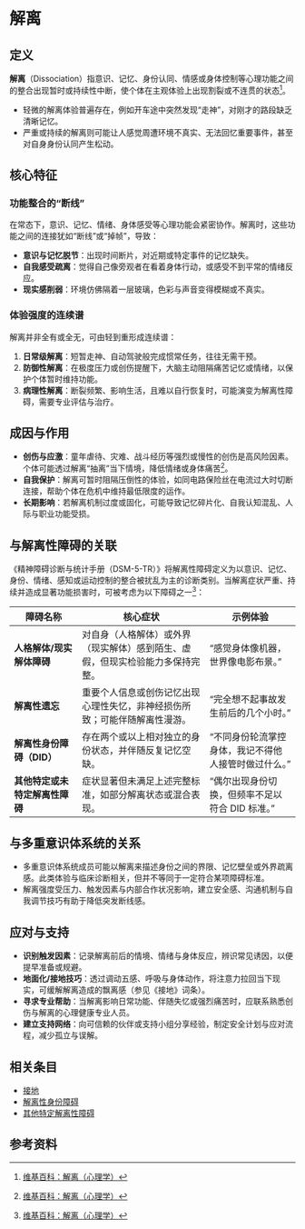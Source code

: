 # 解离

## 定义

**解离**（Dissociation）指意识、记忆、身份认同、情感或身体控制等心理功能之间的整合出现暂时或持续性中断，使个体在主观体验上出现割裂或不连贯的状态[^解离-1]。

- 轻微的解离体验普遍存在，例如开车途中突然发现“走神”，对刚才的路段缺乏清晰记忆。
- 严重或持续的解离则可能让人感觉周遭环境不真实、无法回忆重要事件，甚至对自身身份认同产生松动。

## 核心特征

### 功能整合的“断线”

在常态下，意识、记忆、情绪、身体感受等心理功能会紧密协作。解离时，这些功能之间的连接犹如“断线”或“掉帧”，导致：

- **意识与记忆脱节**：出现时间断片，对近期或特定事件的记忆缺失。
- **自我感受疏离**：觉得自己像旁观者在看着身体行动，或感受不到平常的情绪反应。
- **现实感削弱**：环境仿佛隔着一层玻璃，色彩与声音变得模糊或不真实。

### 体验强度的连续谱

解离并非全有或全无，可由轻到重形成连续谱：

1. **日常级解离**：短暂走神、自动驾驶般完成惯常任务，往往无需干预。
2. **防御性解离**：在极度压力或创伤提醒下，大脑主动阻隔痛苦记忆或情绪，以保护个体暂时维持功能。
3. **病理性解离**：断裂频繁、影响生活，且难以自行恢复时，可能演变为解离性障碍，需要专业评估与治疗。

## 成因与作用

- **创伤与应激**：童年虐待、灾难、战斗经历等强烈或慢性的创伤是高风险因素。个体可能透过解离“抽离”当下情境，降低情绪或身体痛苦[^解离-1]。
- **自我保护**：解离可暂时阻隔压倒性的体验，如同电路保险丝在电流过大时切断连接，帮助个体在危机中维持最低限度的运作。
- **长期影响**：若解离机制过度或固化，可能导致记忆碎片化、自我认知混乱、人际与职业功能受损。

## 与解离性障碍的关联

《精神障碍诊断与统计手册（DSM-5-TR）》将解离性障碍定义为以意识、记忆、身份、情绪、感知或运动控制的整合被扰乱为主的诊断类别。当解离症状严重、持续并造成显著功能损害时，可被考虑为以下障碍之一[^解离-1]：

| 障碍名称 | 核心症状 | 示例体验 |
| --- | --- | --- |
| **人格解体/现实解体障碍** | 对自身（人格解体）或外界（现实解体）感到陌生、虚假，但现实检验能力多保持完整。 | “感觉身体像机器，世界像电影布景。” |
| **解离性遗忘** | 重要个人信息或创伤记忆出现心理性失忆，非神经损伤所致；可能伴随解离性漫游。 | “完全想不起事故发生前后的几个小时。” |
| **解离性身份障碍（DID）** | 存在两个或以上相对独立的身份状态，并伴随反复记忆空缺。 | “不同身份轮流掌控身体，我记不得他人接管时做过什么。” |
| **其他特定或未特定解离性障碍** | 症状显著但未满足上述完整标准，如部分解离状态或混合表现。 | “偶尔出现身份切换，但频率不足以符合 DID 标准。” |

## 与多重意识体系统的关系

- 多重意识体系统成员可能以解离来描述身份之间的界限、记忆壁垒或外界疏离感。此类体验与临床诊断相关，但并不等同于一定符合某项障碍标准。
- 解离强度受压力、触发因素与内部合作状况影响，建立安全感、沟通机制与自我调节技巧有助于降低突发断线感。

## 应对与支持

- **识别触发因素**：记录解离前后的情境、情绪与身体反应，辨识常见诱因，以便提早准备或规避。
- **地面化/接地技巧**：透过调动五感、呼吸与身体动作，将注意力拉回当下现实，可缓解解离造成的飘离感（参见《接地》词条）。
- **寻求专业帮助**：当解离影响日常功能、伴随失忆或强烈痛苦时，应联系熟悉创伤与解离的心理健康专业人员。
- **建立支持网络**：向可信赖的伙伴或支持小组分享经验，制定安全计划与应对流程，减少孤立与误解。

## 相关条目

- [接地](../实践与支持/接地.md)
- [解离性身份障碍](../诊断与临床/解离性身份障碍.md)
- [其他特定解离性障碍](../诊断与临床/其他特定解离性障碍.md)

## 参考资料

[^解离-1]: [维基百科：解离（心理学）](https://zh.wikipedia.org/wiki/%E8%A7%A3%E9%9B%A2_(%E5%BF%83%E7%90%86%E5%AD%B8))
